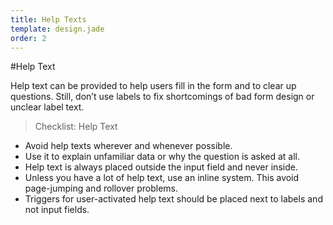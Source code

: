 ```yaml
---
title: Help Texts
template: design.jade
order: 2
---
```


#Help Text

Help text can be provided to help users fill in the form and to clear up questions. Still, don’t use labels to fix shortcomings of bad form design or unclear label text.

>Checklist: Help Text
- Avoid help texts wherever and whenever possible.
- Use it to explain unfamiliar data or why the question is asked at all.
- Help text is always placed outside the input field and never inside.
- Unless you have a lot of help text, use an inline system. This avoid page-jumping and rollover problems.
- Triggers for user-activated help text should be placed next to labels and not input fields.
<!-- Copyright AXA Versicherungen AG 2015 -->
